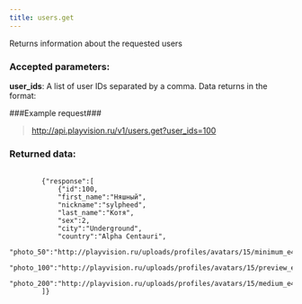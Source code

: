 ```yaml
---
title: users.get
---
```

Returns information about the requested users

### Accepted parameters: ###

**user_ids**: A list of user IDs separated by a comma. Data returns in the format:

###Example request###

> http://api.playvision.ru/v1/users.get?user_ids=100

### Returned data: ###
<pre>
    <code>
        {"response":[
            {"id":100,
            "first_name":"Няшный",
            "nickname":"sylpheed",
            "last_name":"Котя",
            "sex":2,
            "city":"Underground",
            "country":"Alpha Centauri",
            "photo_50":"http://playvision.ru/uploads/profiles/avatars/15/minimum_e470jjb53f8.png",
            "photo_100":"http://playvision.ru/uploads/profiles/avatars/15/preview_e470jjb53f8.png",
            "photo_200":"http://playvision.ru/uploads/profiles/avatars/15/medium_e470jjb53f8.png"}
        ]}
    </code>

</pre>
